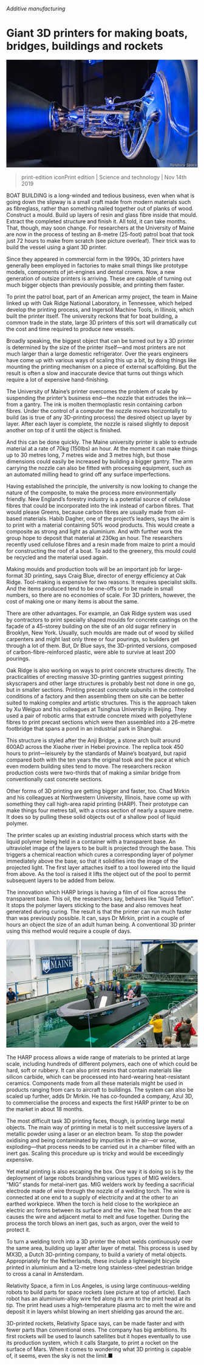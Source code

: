 ###### Additive manufacturing

# Giant 3D printers for making boats, bridges, buildings and rockets 

![image](images/20191116_stp004.jpg) 

> print-edition iconPrint edition | Science and technology | Nov 14th 2019 

BOAT BUILDING is a long-winded and tedious business, even when what is going down the slipway is a small craft made from modern materials such as fibreglass, rather than something nailed together out of planks of wood. Construct a mould. Build up layers of resin and glass fibre inside that mould. Extract the completed structure and finish it. All told, it can take months. That, though, may soon change. For researchers at the University of Maine are now in the process of testing an 8-metre (25-foot) patrol boat that took just 72 hours to make from scratch (see picture overleaf). Their trick was to build the vessel using a giant 3D printer. 

Since they appeared in commercial form in the 1990s, 3D printers have generally been employed in factories to make small things like prototype models, components of jet-engines and dental crowns. Now, a new generation of outsize printers is arriving. These are capable of turning out much bigger objects than previously possible, and printing them faster. 

To print the patrol boat, part of an American army project, the team in Maine linked up with Oak Ridge National Laboratory, in Tennessee, which helped develop the printing process, and Ingersoll Machine Tools, in Illinois, which built the printer itself. The university reckons that for boat building, a common trade in the state, large 3D printers of this sort will dramatically cut the cost and time required to produce new vessels. 

Broadly speaking, the biggest object that can be turned out by a 3D printer is determined by the size of the printer itself—and most printers are not much larger than a large domestic refrigerator. Over the years engineers have come up with various ways of scaling this up a bit, by doing things like mounting the printing mechanism on a piece of external scaffolding. But the result is often a slow and inaccurate device that turns out things which require a lot of expensive hand-finishing. 

The University of Maine’s printer overcomes the problem of scale by suspending the printer’s business end—the nozzle that extrudes the ink—from a gantry. The ink is molten thermoplastic resin containing carbon fibres. Under the control of a computer the nozzle moves horizontally to build (as is true of any 3D-printing process) the desired object up layer by layer. After each layer is complete, the nozzle is raised slightly to deposit another on top of it until the object is finished. 

And this can be done quickly. The Maine university printer is able to extrude material at a rate of 70kg (150lbs) an hour. At the moment it can make things up to 30 metres long, 7 metres wide and 3 metres high, but those dimensions could easily be increased by building a bigger gantry. The arm carrying the nozzle can also be fitted with processing equipment, such as an automated milling head to grind off any surface imperfections. 

Having established the principle, the university is now looking to change the nature of the composite, to make the process more environmentally friendly. New England’s forestry industry is a potential source of cellulose fibres that could be incorporated into the ink instead of carbon fibres. That would please Greens, because carbon fibres are usually made from oil-based materials. Habib Dagher, one of the project’s leaders, says the aim is to print with a material containing 50% wood products. This would create a composite as strong and light as aluminium. And with further work the group hope to deposit that material at 230kg an hour. The researchers recently used cellulose fibres and a resin made from maize to print a mould for constructing the roof of a boat. To add to the greenery, this mould could be recycled and the material used again. 

Making moulds and production tools will be an important job for large-format 3D printing, says Craig Blue, director of energy efficiency at Oak Ridge. Tool-making is expensive for two reasons. It requires specialist skills. And the items produced tend to be one-offs or to be made in small numbers, so there are no economies of scale. For 3D printers, however, the cost of making one or many items is about the same. 

There are other advantages. For example, an Oak Ridge system was used by contractors to print specially shaped moulds for concrete castings on the façade of a 45-storey building on the site of an old sugar refinery in Brooklyn, New York. Usually, such moulds are made out of wood by skilled carpenters and might last only three or four pourings, so builders get through a lot of them. But, Dr Blue says, the 3D-printed versions, composed of carbon-fibre-reinforced plastic, were able to survive at least 200 pourings. 

Oak Ridge is also working on ways to print concrete structures directly. The practicalities of erecting massive 3D-printing gantries suggest printing skyscrapers and other large structures is probably best not done in one go, but in smaller sections. Printing precast concrete subunits in the controlled conditions of a factory and then assembling them on site can be better suited to making complex and artistic structures. This is the approach taken by Xu Weiguo and his colleagues at Tsinghua University in Beijing. They used a pair of robotic arms that extrude concrete mixed with polyethylene fibres to print precast sections which were then assembled into a 26-metre footbridge that spans a pond in an industrial park in Shanghai. 

This structure is styled after the Anji Bridge, a stone arch built around 600AD across the Xiaohe river in Hebei province. The replica took 450 hours to print—leisurely by the standards of Maine’s boatyard, but rapid compared both with the ten years the original took and the pace at which even modern building sites tend to move. The researchers reckon production costs were two-thirds that of making a similar bridge from conventionally cast concrete sections. 

Other forms of 3D printing are getting bigger and faster, too. Chad Mirkin and his colleagues at Northwestern University, Illinois, have come up with something they call high-area rapid printing (HARP). Their prototype can make things four metres tall, with a cross section of nearly a square metre. It does so by pulling these solid objects out of a shallow pool of liquid polymer. 

The printer scales up an existing industrial process which starts with the liquid polymer being held in a container with a transparent base. An ultraviolet image of the layers to be built is projected through the base. This triggers a chemical reaction which cures a corresponding layer of polymer immediately above the base, so that it solidifies into the image of the projected light. The first layer attaches itself to a tool lowered into the liquid from above. As the tool is raised it lifts the object out of the pool to permit subsequent layers to be added from below. 

The innovation which HARP brings is having a film of oil flow across the transparent base. This oil, the researchers say, behaves like “liquid Teflon”. It stops the polymer layers sticking to the base and also removes heat generated during curing. The result is that the printer can run much faster than was previously possible. It can, says Dr Mirkin, print in a couple of hours an object the size of an adult human being. A conventional 3D printer using this method would require a couple of days. 

![image](images/20191116_stp007.jpg) 

The HARP process allows a wide range of materials to be printed at large scale, including hundreds of different polymers, each one of which could be hard, soft or rubbery. It can also print resins that contain materials like silicon carbide, which can be processed into hard-wearing heat-resistant ceramics. Components made from all these materials might be used in products ranging from cars to aircraft to buildings. The system can also be scaled up further, adds Dr Mirkin. He has co-founded a company, Azul 3D, to commercialise the process and expects the first HARP printer to be on the market in about 18 months. 

The most difficult task 3D printing faces, though, is printing large metal objects. The main way of printing in metal is to melt successive layers of a metallic powder using a laser or an electron beam. To stop the powder oxidising and being contaminated by impurities in the air—or worse, exploding—that process needs to be carried out in a chamber filled with an inert gas. Scaling this procedure up is tricky and would be exceedingly expensive. 

Yet metal printing is also escaping the box. One way it is doing so is by the deployment of large robots brandishing various types of MIG welders. “MIG” stands for metal-inert gas. MIG welders work by feeding a sacrificial electrode made of wire through the nozzle of a welding torch. The wire is connected at one end to a supply of electricity and at the other to an earthed workpiece. When the torch is held close to the workpiece an electric arc forms between its surface and the wire. The heat from the arc causes the wire and adjacent metal to melt and fuse together. During the process the torch blows an inert gas, such as argon, over the weld to protect it. 

To turn a welding torch into a 3D printer the robot welds continuously over the same area, building up layer after layer of metal. This process is used by MX3D, a Dutch 3D-printing company, to build a variety of metal objects. Appropriately for the Netherlands, these include a lightweight bicycle printed in aluminium and a 12-metre long stainless-steel pedestrian bridge to cross a canal in Amsterdam. 

Relativity Space, a firm in Los Angeles, is using large continuous-welding robots to build parts for space rockets (see picture at top of article). Each robot has an aluminium-alloy wire fed along its arm to the print head at its tip. The print head uses a high-temperature plasma arc to melt the wire and deposit it in layers whilst blowing an inert shielding gas around the arc. 

3D-printed rockets, Relativity Space says, can be made faster and with fewer parts than conventional ones. The company has big ambitions. Its first rockets will be used to launch satellites but it hopes eventually to use its production system, which it calls Stargate, to print a rocket on the surface of Mars. When it comes to wondering what 3D printing is capable of, it seems, even the sky is not the limit.■ 

